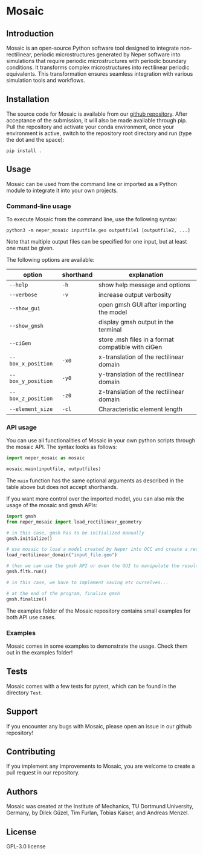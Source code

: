 # Mosaic

## Introduction

Mosaic is an open-source Python software tool designed to integrate non-rectilinear, periodic microstructures generated by Neper software into simulations that require periodic microstructures with periodic boundary conditions. It transforms complex microstructures into rectilinear periodic equivalents. This transformation ensures seamless integration with various simulation tools and workflows.


## Installation

The source code for Mosaic is available from our [github repository](https://www.github.com). After acceptance of the submission, it will also be made available through pip. Pull the repository and activate your conda environment, once your environment is active, switch to the repository root directory and run (type the dot and the space):

    pip install .


## Usage

Mosaic can be used from the command line or imported as a Python module to integrate it into your own projects.

### Command-line usage

To execute Mosaic from the command line, use the following syntax:

    python3 -m neper_mosaic inputfile.geo outputfile1 [outputfile2, ...]

Note that multiple output files can be specified for one input, but at least one must be given.


The following options are available:

| option                 | shorthand  | explanation                                        |
|------------------------|------------|----------------------------------------------------|
| `--help`               | `-h`       | show help message and options                      |
| `--verbose`            | `-v`       | increase output verbosity                          |
| `--show_gui`           |            | open gmsh GUI after importing the model            |
| `--show_gmsh`          |            | display gmsh output in the terminal                |
| `--ciGen`              |            | store .msh files in a format compatible with ciGen |
| `--box_x_position`     | `-x0`      | x-translation of the rectilinear domain            |
| `--box_y_position`     | `-y0`      | y-translation of the rectilinear domain            |
| `--box_z_position`     | `-z0`      | z-translation of the rectilinear domain            |
| `--element_size`       | `-cl`      | Characteristic element length                      |


### API usage

You can use all functionalities of Mosaic in your own python scripts through the mosaic API. The syntax looks as follows:

```python
import neper_mosaic as mosaic

mosaic.main(inputfile, outputfiles)
```

The `main` function has the same optional arguments as described in the table above but does not accept shorthands.

If you want more control over the imported model, you can also mix the usage of the mosaic and gmsh APIs:

```python
import gmsh
from neper_mosaic import load_rectilinear_geometry

# in this case, gmsh has to be initialized manually
gmsh.initialize()

# use mosaic to load a model created by Neper into OCC and create a rectilinear version
load_rectilinear_domain("input_file.geo")

# then we can use the gmsh API or even the GUI to manipulate the result
gmsh.fltk.run()

# in this case, we have to implement saving etc ourselves...

# at the end of the program, finalize gmsh
gmsh.finalize()

```

The examples folder of the Mosaic repository contains small examples for both API use cases.

### Examples

Mosaic comes in some examples to demonstrate the usage. Check them out in the examples folder!

## Tests

Mosaic comes with a few tests for pytest, which can be found in the directory `Test`.

## Support

If you encounter any bugs with Mosaic, please open an issue in our github repository!


## Contributing

If you implement any improvements to Mosaic, you are welcome to create a pull request in our repository.

## Authors

Mosaic was created at the Institute of Mechanics, TU Dortmund University, Germany, by Dilek Güzel, Tim Furlan, Tobias Kaiser, and Andreas Menzel.

## License

GPL-3.0 license

